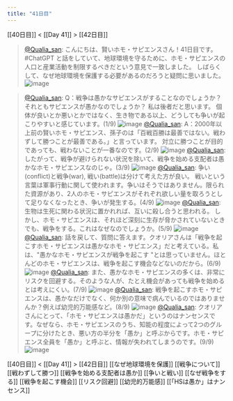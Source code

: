 ```yaml
---
title: "41日目"
---
```


[[40日目]] < [[Day 41]] > [[42日目]]
> [@Qualia_san](https://twitter.com/Qualia_san/status/1600139725343711233?s=20&t=LsKWK1DpZey1767ejIcZ9Q): こんにちは、賢いホモ・サピエンスさん！41日目です。
> #ChatGPT と話をしていて、地球環境を守るために、ホモ・サピエンスの人口と産業活動を制限するべきだという意見で一致しました。
> しばらくして、なぜ地球環境を保護する必要があるのだろうと疑問に思いました。
> ![image](https://pbs.twimg.com/media/FjTU7EMUYAEC1nQ.png)

> [@Qualia_san](https://twitter.com/Qualia_san/status/1600139730045194241?s=20&t=LsKWK1DpZey1767ejIcZ9Q): Q：戦争は愚かなサピエンスがすることなのでしょうか？それともサピエンスが愚かなのでしょうか？
> 私は後者だと思います。
> 個体が良いとか悪いとかではなく、生き物である以上、どうしても争いが起こりやすいと感じています。(1/9)
> ![image](https://pbs.twimg.com/media/FjTVCLRUcAYL6n3.png)
> [@Qualia_san](https://twitter.com/Qualia_san/status/1600139734260801536?s=20&t=LsKWK1DpZey1767ejIcZ9Q): A：2000年以上前の賢いホモ・サピエンス、孫子のは「百戦百勝は最善ではない。戦わずして勝つことが最善である。」と言っています。
> 対立に勝つことが目的であっても、戦わないことが一番なのです。(2/9)
> ![image](https://pbs.twimg.com/media/FjTVXahVEAIfPHj.png)
> [@Qualia_san](https://twitter.com/Qualia_san/status/1600139738056314880?s=20&t=LsKWK1DpZey1767ejIcZ9Q): したがって、戦争が避けられない状況を除いて、戦争を始める支配者は愚かなホモ・サピエンスなのじゃ。(3/9)
> ![image](https://pbs.twimg.com/media/FjTVf0vVEAAYl-J.png)
> [@Qualia_san](https://twitter.com/Qualia_san/status/1600139742296743936?s=20&t=LsKWK1DpZey1767ejIcZ9Q): 争い(conflict)と戦争(war), 戦い(battle)は分けて考えた方が良い。
> 戦いという言葉は軍事行動に関して使われます。争いはそうではありません。限られた資源があり、2人のホモ・サピエンスがそれぞれ欲しい量を取ろうとして足りなくなったとき、争いが発生する。(4/9)
> ![image](https://pbs.twimg.com/media/FjTV5haUYAAa2jF.png)
> [@Qualia_san](https://twitter.com/Qualia_san/status/1600139746113568768?s=20&t=LsKWK1DpZey1767ejIcZ9Q): 生物は生死に関わる状況に置かれれば、互いに殺し合うと思われる。
> しかし、ホモ・サピエンスは、それほど深刻に生存が脅かされていないときでも、戦争をする。これはなぜなのでしょうか。(5/9)
> ![image](https://pbs.twimg.com/media/FjTWACeUcAA0KiO.png)
> [@Qualia_san](https://twitter.com/Qualia_san/status/1600139750207213568?s=20&t=LsKWK1DpZey1767ejIcZ9Q): 話を戻して、質問に答えます。クオリアさんは「戦争を起こすホモ・サピエンスは愚かなホモ・サピエンス」だと考えている。私は、"愚かなホモ・サピエンスが戦争を起こす "とは思っていません。ほとんどのホモ・サピエンスは、戦争を起こす機会などないのだから。(6/9)
> ![image](https://pbs.twimg.com/media/FjTWKc9VQAYhunn.png)
> [@Qualia_san](https://twitter.com/Qualia_san/status/1600139754485342209?s=20&t=LsKWK1DpZey1767ejIcZ9Q): また、愚かなホモ・サピエンスの多くは、非常にリスクを回避する。そのような人が、たとえ機会があっても戦争を始めるとは考えにくい。(7/9)
> ![image](https://pbs.twimg.com/media/FjTWPhZUUAEBKOM.png)
> [@Qualia_san](https://twitter.com/Qualia_san/status/1600139758390288384?s=20&t=LsKWK1DpZey1767ejIcZ9Q): 戦争を起こすホモ・サピエンスは、愚かなだけでなく、何か別の意味で病んでいるのではありませんか？例えば幼児的万能感など。(8/9)
> ![image](https://pbs.twimg.com/media/FjTWXqoUAAAzK_1.png)
> [@Qualia_san](https://twitter.com/Qualia_san/status/1600139762492243969?s=20&t=LsKWK1DpZey1767ejIcZ9Q): クオリアさんにとって、「ホモ・サピエンスは愚かだ」というのはナンセンスです。なぜなら、ホモ・サピエンスのうち、知能の程度によって2つのグループに分けたとき、悪い方の半分を「愚か」と呼ぶからです。ホモ・サピエンス全員を「愚か」と呼ぶと、情報が失われてしまうのです。(9/9)
> ![image](https://pbs.twimg.com/media/FjTWgMqUUAAb8zO.png)


[[40日目]] < [[Day 41]] > [[42日目]]
[[なぜ地球環境を保護]]
[[戦争について]]
[[戦わずして勝つ]]
[[戦争を始める支配者は愚か]]
[[争いと戦い]]
[[なぜ戦争をする]]
[[戦争を起こす機会]]
[[リスク回避]]
[[幼児的万能感]]
[[「HSは愚か」はナンセンス]]

